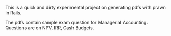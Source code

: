 This is a quick and dirty experimental project on generating pdfs with prawn in Rails.

The pdfs contain sample exam question for Managerial Accounting. Questions are on NPV, IRR, Cash Budgets.

